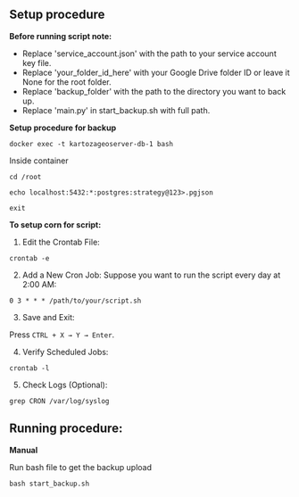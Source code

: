 ## Setup procedure

**Before running script note:**

- Replace 'service_account.json' with the path to your service account key file.
- Replace 'your_folder_id_here' with your Google Drive folder ID or leave it None for the root folder.
- Replace 'backup_folder' with the path to the directory you want to back up.
- Replace 'main.py' in start_backup.sh with full path.

**Setup procedure for backup**

`docker exec -t kartozageoserver-db-1 bash`

Inside container


`cd /root`

`echo localhost:5432:*:postgres:strategy@123>.pgjson`

`exit`


**To setup corn for script:**

1. Edit the Crontab File:

```
crontab -e
```

2. Add a New Cron Job:
Suppose you want to run the script every day at 2:00 AM:

```
0 3 * * * /path/to/your/script.sh
```


3. Save and Exit:

Press `CTRL + X → Y → Enter`.

4. Verify Scheduled Jobs:

```
crontab -l
```

5. Check Logs (Optional):

```
grep CRON /var/log/syslog
```

## Running procedure:

**Manual**

Run bash file to get the backup upload

`bash start_backup.sh`